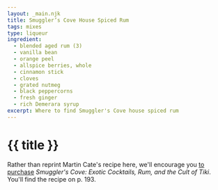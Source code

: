 ```yaml
---
layout: _main.njk
title: Smuggler’s Cove House Spiced Rum
tags: mixes
type: liqueur
ingredient:
  - blended aged rum (3)
  - vanilla bean
  - orange peel
  - allspice berries, whole
  - cinnamon stick
  - cloves
  - grated nutmeg
  - black peppercorns
  - fresh ginger
  - rich Demerara syrup
excerpt: Where to find Smuggler's Cove house spiced rum
---
```


<!-- markdownlint-disable MD025 -->
# {{ title }}
<!-- markdownlint-enable MD025 -->

<tiki-callout type="note">

  Rather than reprint Martin Cate's recipe here, we'll encourage you <a href="https://www.smugglerscovesf.com/store/smugglers-cove-exotic-cocktails-rum-and-the-cult-of-tiki-signed" target="_blank" rel="external noopener">to purchase</a> <cite>Smuggler's Cove&colon; Exotic Cocktails, Rum, and the Cult of Tiki</cite>. You'll find the recipe on p. 193.

</tiki-callout>

<div
  data-ingredient[0]="Blended aged rum [3]"
  data-ingredient[1]="Vanilla bean"
  data-ingredient[2]="Orange peel"
  data-ingredient[3]="Allspice berries, whole"
  data-ingredient[4]="Cinnamon stick"
  data-ingredient[5]="Cloves, whole"
  data-ingredient[6]="Nutmeg, grated"
  data-ingredient[7]="Peppercorns, black whole"
  data-ingredient[8]="Ginger, fresh"
  data-ingredient[9]="Rich Demerara syrup"
  data-pagefind-filter="
    Ingredient[data-ingredient[0]],
    Ingredient[data-ingredient[1]],
    Ingredient[data-ingredient[2]],
    Ingredient[data-ingredient[3]],
    Ingredient[data-ingredient[4]],
    Ingredient[data-ingredient[5]],
    Ingredient[data-ingredient[6]],
    Ingredient[data-ingredient[7]],
    Ingredient[data-ingredient[8]],
    Ingredient[data-ingredient[9]]
  "
>
</div>
